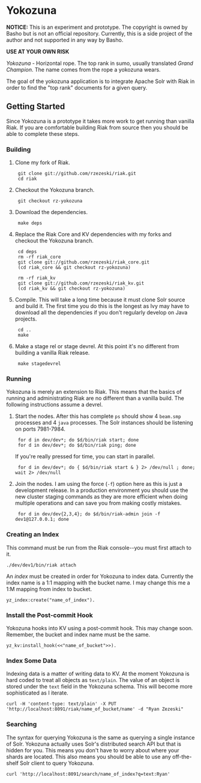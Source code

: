 Yokozuna
==========

**NOTICE:** This is an experiment and prototype.  The copyright is
owned by Basho but is not an official repository.  Currently, this is
a side project of the author and not supported in any way by Basho.

**USE AT YOUR OWN RISK**

_Yokozuna_ - Horizontal rope.  The top rank in sumo, usually
translated _Grand Champion_.  The name comes from the rope a yokozuna
wears.

The goal of the yokozuna application is to integrate Apache Solr with
Riak in order to find the "top rank" documents for a given query.


Getting Started
----------

Since Yokozuna is a prototype it takes more work to get running than
vanilla Riak.  If you are comfortable building Riak from source then
you should be able to complete these steps.

### Building ###

1. Clone my fork of Riak.

        git clone git://github.com/rzezeski/riak.git
        cd riak

2. Checkout the Yokozuna branch.

        git checkout rz-yokozuna

3. Download the dependencies.

        make deps

4. Replace the Riak Core and KV dependencies with my forks and
   checkout the Yokozuna branch.

        cd deps
        rm -rf riak_core
        git clone git://github.com/rzezeski/riak_core.git
        (cd riak_core && git checkout rz-yokozuna)

        rm -rf riak_kv
        git clone git://github.com/rzezeski/riak_kv.git
        (cd riak_kv && git checkout rz-yokozuna)


5. Compile.  This will take a long time because it must clone Solr
   source and build it.  The first time you do this is the longest as
   Ivy may have to download all the dependencies if you don't
   regularly develop on Java projects.

        cd ..
        make

6. Make a stage rel or stage devrel.  At this point it's no different
   from building a vanilla Riak release.

        make stagedevrel

### Running ###

Yokozuna is merely an extension to Riak.  This means that the basics
of running and administrating Riak are no different than a vanilla
build.  The following instructions assume a devrel.

1. Start the nodes.  After this has complete `ps` should show 4
   `beam.smp` processes and 4 `java` processes.  The Solr instances
   should be listening on ports 7981-7984.

        for d in dev/dev*; do $d/bin/riak start; done
        for d in dev/dev*; do $d/bin/riak ping; done

   If you're really pressed for time, you can start in parallel.

        for d in dev/dev*; do { $d/bin/riak start & } 2> /dev/null ; done; wait 2> /dev/null

2. Join the nodes.  I am using the force (`-f`) option here as this is
   just a development release.  In a production environment you should
   use the new cluster staging commands as they are more efficient
   when doing multiple operations and can save you from making costly
   mistakes.

        for d in dev/dev{2,3,4}; do $d/bin/riak-admin join -f dev1@127.0.0.1; done

### Creating an Index ###

This command must be run from the Riak console--you must first attach
to it.

    ./dev/dev1/bin/riak attach

An _index_ must be created in order for Yokozuna to index data.
Currently the index name is a 1:1 mapping with the bucket name.  I
may change this me a 1:M mapping from index to bucket.

    yz_index:create("name_of_index").

### Install the Post-commit Hook ###

Yokozuna hooks into KV using a post-commit hook.  This may change
soon.  Remember, the bucket and index name must be the same.

    yz_kv:install_hook(<<"name_of_bucket">>).

### Index Some Data ###

Indexing data is a matter of writing data to KV.  At the moment
Yokozuna is hard coded to treat all objects as `text/plain`.  The
value of an object is stored under the `text` field in the Yokozuna
schema.  This will become more sophisticated as I iterate.

    curl -H 'content-type: text/plain' -X PUT 'http://localhost:8091/riak/name_of_bucket/name' -d "Ryan Zezeski"

### Searching ###

The syntax for querying Yokozuna is the same as querying a single
instance of Solr.  Yokozuna actually uses Solr's distributed search
API but that is hidden for you.  This means you don't have to worry
about where your shards are located.  This also means you should be
able to use any off-the-shelf Solr client to query Yokozuna.

    curl 'http://localhost:8091/search/name_of_index?q=text:Ryan'
